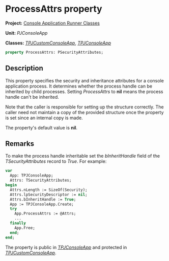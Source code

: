 # ProcessAttrs property

**Project:** [Console Application Runner Classes](../API.md)

**Unit:** _PJConsoleApp_

**Classes:** [_TPJCustomConsoleApp_](./TPJCustomConsoleApp.md), [_TPJConsoleApp_](./TPJConsoleApp.md)

```pascal
property ProcessAttrs: PSecurityAttributes;
```

## Description

This property specifies the security and inheritance attributes for a console application process. It determines whether the process handle can be inherited by child processes. Setting _ProcessAttrs_ to **nil** means the process handle can't be inherited.

Note that the caller is responsible for setting up the structure correctly. The caller need not maintain a copy of the provided structure once the property is set since an internal copy is made.

The property's default value is **nil**.

## Remarks

To make the process handle inheritable set the _bInheritHandle_ field of the _TSecurityAttributes_ record to _True_. For example:

```pascal
var
  App: TPJConsoleApp;
  Attrs: TSecurityAttributes;
begin
  Attrs.nLength := SizeOf(Security);
  Attrs.lpSecurityDescriptor := nil;
  Attrs.bInheritHandle := True;
  App := TPJConsoleApp.Create;
  try
    App.ProcessAttrs := @Attrs;
    ...
  finally
    App.Free;
  end;
end;
```

The property is public in [_TPJConsoleApp_](./TPJConsoleApp.md) and protected in [_TPJCustomConsoleApp_](./TPJCustomConsoleApp.md).
